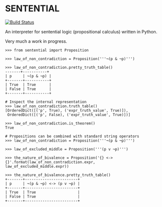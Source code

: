 # SENTENTIAL #

[![Build Status](https://travis-ci.org/joedougherty/sentential.svg?branch=master)](https://travis-ci.org/joedougherty/sentential)

An interpreter for sentential logic (propositional calculus) written in Python.

Very much a work in progress.


	>>> from sentential import Proposition

    >>> law_of_non_contradiction = Proposition('''¬(p & ¬p)''')

    >>> law_of_non_contradiction.pretty_truth_table()
    -------+-----------+
    | p     | ¬(p & ¬p) |
    +-------+-----------+
    | True  | True      |
    | False | True      |
    +-------+-----------+

	# Inspect the internal representation
    >>> law_of_non_contradiction.truth_table()
    [OrderedDict([('p', True), ('expr_truth_value', True)]),
     OrderedDict([('p', False), ('expr_truth_value', True)])]

    >>> law_of_non_contradiction.is_theorem()
    True

	# Propositions can be combined with standard string operators
	>>> law_of_non_contradiction = Proposition('''¬(p & ¬p)''')

	>>> law_of_excluded_middle = Proposition('''(p v ¬p)''')

	>>> the_nature_of_bivalence = Proposition('{} <-> {}'.format(law_of_non_contradiction.expr, law_of_excluded_middle.expr))

	>>> the_nature_of_bivalence.pretty_truth_table()
	+-------+------------------------+
	| p     | ¬(p & ¬p) <-> (p v ¬p) |
	+-------+------------------------+
	| True  | True                   |
	| False | True                   |
	+-------+------------------------+

